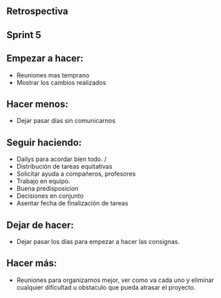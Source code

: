 ## Retrospectiva ##
## Sprint 5 ##

## Empezar a hacer:
- Reuniones mas temprano
- Mostrar los cambios realizados


## Hacer menos:
- Dejar pasar días sin comunicarnos

## Seguir haciendo:
- Dailys para acordar bien todo. / 
- Distribución de tareas equitativas
- Solicitar ayuda a compañeros, profesores
- Trabajo en equipo.
- Buena predisposicion
- Decisiones en conjunto 
- Asentar fecha de finalización de tareas


## Dejar de hacer:
- Dejar pasar los días para empezar a hacer las consignas.

## Hacer más:
- Reuniones para organizarnos mejor, ver como va cada uno y eliminar cualquier dificultad u obstaculo que pueda atrasar el proyecto.
